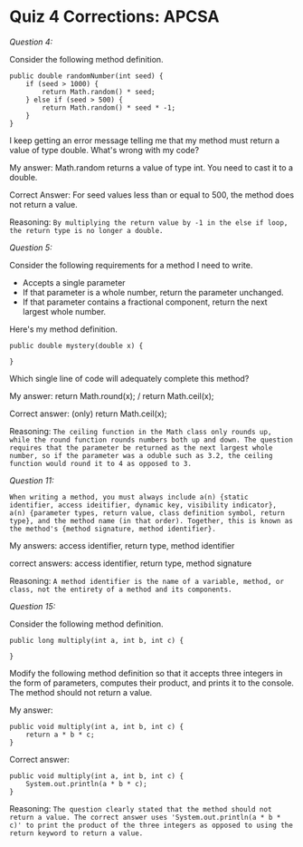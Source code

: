 # Quiz 4 Corrections: APCSA

*Question 4:*

Consider the following method definition.

```
public double randomNumber(int seed) {
    if (seed > 1000) {
        return Math.random() * seed;
    } else if (seed > 500) { 
        return Math.random() * seed * -1;
    }
}
```
I keep getting an error message telling me that my method must return a value of type double. What's wrong with my code?

My answer:  Math.random returns a value of type int. You need to cast it to a double. 

Correct Answer: For seed values less than or equal to 500, the method does not return a value.


Reasoning: 
`
By multiplying the return value by -1 in the else if loop, the return type is no longer a double.
`


*Question 5:*

Consider the following requirements for a method I need to write.

- Accepts a single parameter
- If that parameter is a whole number, return the parameter unchanged.
- If that parameter contains a fractional component, return the next largest whole number.

Here's my method definition.
```
public double mystery(double x) {

}
```
Which single line of code will adequately complete this method?

My answer: return Math.round(x); / return Math.ceil(x);

Correct answer: (only) return Math.ceil(x);

Reasoning: 
`
The ceiling function in the Math class only rounds up, while the round function rounds numbers both up and down. The question requires that the parameter be returned as the next largest whole number, so if the parameter was a oduble such as 3.2, the ceiling function would round it to 4 as opposed to 3.
`


*Question 11:* 

``
When writing a method, you must always include a(n) {static identifier, access ideitifier, dynamic key, visibility indicator}, a(n) {parameter types, return value, class definition symbol, return type}, and the method name (in that order). Together, this is known as the method's {method signature, method identifier}.
``

My answers: access identifier, return type, method identifier

correct answers: access identifier, return type, method signature

Reasoning: 
`
A method identifier is the name of a variable, method, or class, not the entirety of a method and its components.
`

*Question 15:*

Consider the following method definition.

```
public long multiply(int a, int b, int c) {

}
```

Modify the following method definition so that it accepts three integers in the form of parameters, computes their product, and prints it to the console. The method should not return a value.

My answer: 
```
public void multiply(int a, int b, int c) {
    return a * b * c;
}
```

Correct answer: 
```
public void multiply(int a, int b, int c) {
    System.out.println(a * b * c);
}
```

Reasoning:
`
The question clearly stated that the method should not return a value. The correct answer uses 'System.out.println(a * b * c)' to print the product of the three integers as opposed to using the return keyword to return a value.
`
